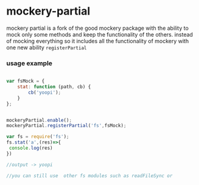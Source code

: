 # mockery-partial
mockery partial is a fork of the good mockery package with the ability to mock only some methods and keep the functionality of the others. instead of mocking everything so it includes all the functionality of mockery with one new ability ``registerPartial``

### usage example

```js

var fsMock = {
    stat: function (path, cb) { 
        cb('yoopi'); 
    }
};


mockeryPartial.enable();
mockeryPartial.registerPartial('fs',fsMock);

var fs = require('fs');
fs.stat('a',(res)=>{
 console.log(res)
})

//output -> yoopi

//you can still use  other fs modules such as readFileSync or 
```

